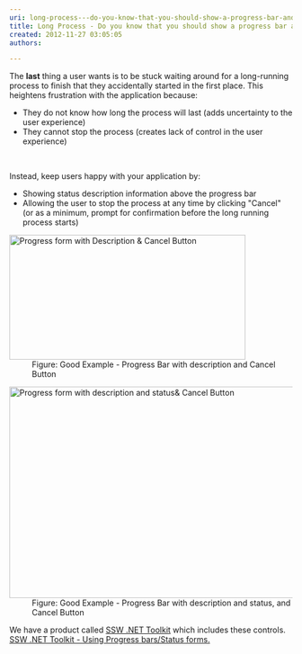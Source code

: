 ```yaml
---
uri: long-process---do-you-know-that-you-should-show-a-progress-bar-and-allow-users-to-cancel
title: Long Process - Do you know that you should show a progress bar and allow users to cancel?
created: 2012-11-27 03:05:05
authors:

---
```





<span class='intro'> <div>The <strong>last</strong> thing a user wants is to be stuck waiting around for a long-running process to finish that they accidentally started in the first place. This heightens frustration with the application because&#58;</div>
<ul><li>They do not know how long the process will last (adds uncertainty to the user experience)</li>
<li>They cannot stop the process (creates lack of control in the user experience)</li></ul> </span>

​<div>Instead, keep users happy with your application by&#58;</div>
<ul><li>Showing status description information above the progress bar</li>
<li>Allowing the user to stop the process at any time by clicking &quot;Cancel&quot; (or as a minimum, prompt for confirmation before the long running process starts)</li></ul>
<dl class="goodImage"><dt><img alt="Progress form with Description &amp; Cancel Button" src="http&#58;//www.ssw.com.au/ssw/Standards/Rules/Images/AllowCancelAndShowProgressForLongRunningProcesses.gif" width="420" height="222" /></dt>
<dd>Figure&#58; Good Example - Progress Bar with description and Cancel Button</dd></dl>
<dl class="goodImage"><dt><img alt="Progress form with description and status&amp; Cancel Button" src="http&#58;//www.ssw.com.au/ssw/Standards/Rules/Images/AllowCancelAndShowProgressForLongRunningProcesses2.jpg" width="608" height="376" /></dt>
<dd>Figure&#58; Good Example - Progress Bar with description and status, and Cancel Button</dd></dl>
<div>We have a product called <a href="http&#58;//www.ssw.com.au/ssw/NETToolKit/">SSW .NET Toolkit</a> which includes these controls. <a href="http&#58;//www.ssw.com.au/ssw/NETToolKit/08ProgressbarsStatusforms.aspx">SSW .NET Toolkit - Using Progress bars/Status forms.</a></div>



